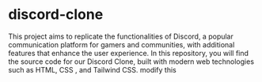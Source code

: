 # discord-clone
This project aims to replicate the functionalities of Discord, a popular communication platform for gamers and communities, with additional features that enhance the user experience. In this repository, you will find the source code for our Discord Clone, built with modern web technologies such as HTML, CSS , and Tailwind CSS.   modify this 


